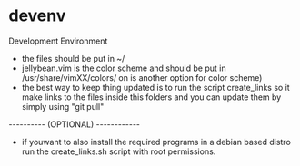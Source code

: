 devenv
======

Development Environment

- the files should be put in ~/
- jellybean.vim is the color scheme and should be put in /usr/share/vimXX/colors/ on is another option for color scheme)
- the best way to keep thing updated is to run the script create_links so it 
    make links to the files inside this folders and you can update them by
    simply using "git pull"

---------- (OPTIONAL) ------------
- if youwant to also install the required programs in a debian based distro
    run the create_links.sh script with root permissions.
